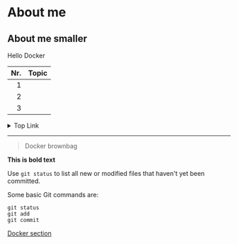 # About me
## About me smaller
Hello Docker



| Nr.  | Topic          |
|-----:|----------------|
|     1|                |
|     2|                |
|     3|                |


<details>
<summary>Top Link</summary>

YOUR TABLE

</details>

---

> Docker brownbag

<!-- to do -->

**This is bold text**

Use `git status` to list all new or modified files that haven't yet been committed.

Some basic Git commands are:
```
git status
git add
git commit
```

[Docker section](docker/)
